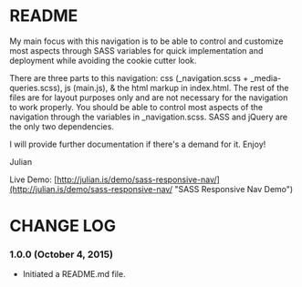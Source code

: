 # README #

My main focus with this navigation is to be able to control and customize most aspects through SASS variables for quick implementation and deployment while avoiding the cookie cutter look.

There are three parts to this navigation: css (_navigation.scss + _media-queries.scss), js (main.js), & the html markup in index.html. The rest of the files are for layout purposes only and are not necessary for the navigation to work properly. You should be able to control most aspects of the navigation through the variables in _navigation.scss. SASS and jQuery are the only two dependencies. 

I will provide further documentation if there's a demand for it. Enjoy!

Julian

Live Demo: [http://julian.is/demo/sass-responsive-nav/](http://julian.is/demo/sass-responsive-nav/ "SASS Responsive Nav Demo")

# CHANGE LOG #

### 1.0.0 (October 4, 2015)

* Initiated a README.md file.